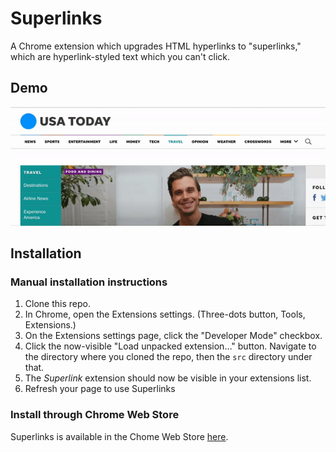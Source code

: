 # Superlinks
A Chrome extension which upgrades HTML hyperlinks to "superlinks," which are
hyperlink-styled text which you can't click.

## Demo
![Recorded demo](https://github.com/jminjie/superlink/blob/master/res/demo.gif)

## Installation
### Manual installation instructions
1. Clone this repo.
2. In Chrome, open the Extensions settings. (Three-dots button, Tools,
   Extensions.)
3. On the Extensions settings page, click the "Developer Mode" checkbox.
4. Click the now-visible "Load unpacked extension…" button. Navigate to the
   directory where you cloned the repo, then the `src` directory under that.
5. The *Superlink* extension should now be visible in your extensions list.
6. Refresh your page to use Superlinks

### Install through Chrome Web Store
Superlinks is available in the Chome Web Store [here](https://chrome.google.com/webstore/detail/superlinks/ildidgmdkfaldcfogkghghkbgjkbhflm).
